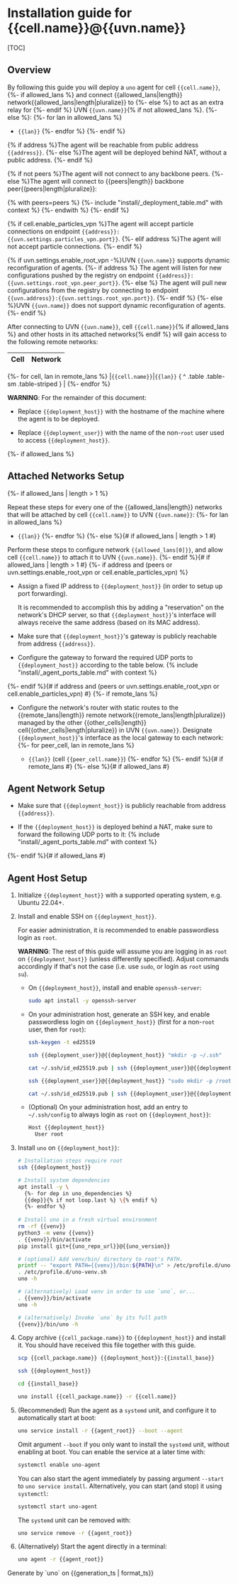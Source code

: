 # Installation guide for {{cell.name}}@{{uvn.name}}

<div class="p-3 pb-1" markdown="1">

[TOC]

</div>

## Overview

By following this guide you will deploy a `uno` agent for cell `{{cell.name}}`, 
{%- if allowed_lans %} and connect {{allowed_lans|length}} network{{allowed_lans|length|pluralize}} to
{%- else %} to act as an extra relay for
{%- endif %} UVN `{{uvn.name}}`{% if not allowed_lans %}.
{%- else %}:
{%- for lan in allowed_lans %}

- `{{lan}}`
{%- endfor %}
{%- endif %}

{% if address %}The agent will be reachable from public address `{{address}}`.
{%- else %}The agent will be deployed behind NAT, without a public address.
{%- endif %}

{% if not peers %}The agent will not connect to any backbone peers.
{%- else %}The agent will connect to {{peers|length}} backbone peer{{peers|length|pluralize}}:

{% with peers=peers %}
{%- include "install/_deployment_table.md" with context %}
{%- endwith %}
{%- endif %}

{% if cell.enable_particles_vpn %}The agent will accept particle connections on endpoint `{{address}}:{{uvn.settings.particles_vpn.port}}`.
{%- elif address %}The agent will not accept particle connections.
{%- endif %}

{% if uvn.settings.enable_root_vpn -%}UVN `{{uvn.name}}` supports dynamic reconfiguration of agents.
{%- if address %} The agent will listen for new configurations pushed by the registry on endpoint `{{address}}:{{uvn.settings.root_vpn.peer_port}}`.
{%- else %} The agent will pull new configurations from the registry by connecting to endpoint `{{uvn.address}}:{{uvn.settings.root_vpn.port}}`.
{%- endif %}
{%- else %}UVN `{{uvn.name}}` does not support dynamic reconfiguration of agents.
{%- endif %}

After connecting to UVN `{{uvn.name}}`, cell `{{cell.name}}`{% if allowed_lans %} and other hosts in its attached networks{% endif %} will
gain access to the following remote networks:

| Cell | Network |
|------|---------|
{%- for cell, lan in remote_lans %}
|`{{cell.name}}`|`{{lan}}` { ^ .table .table-sm .table-striped } |
{%- endfor %}

<div class="alert alert-warning" markdown="1">

**WARNING**: For the remainder of this document:

- Replace `{{deployment_host}}` with the hostname of the machine where the agent is to be deployed.

- Replace `{{deployment_user}}` with the name of the non-`root` user used to access `{{deployment_host}}`.

</div>
{%- if allowed_lans %}

## Attached Networks Setup

{%- if allowed_lans | length > 1 %}

Repeat these steps for every one of the {{allowed_lans|length}} networks that will be attached by cell `{{cell.name}}` to UVN `{{uvn.name}}`:
{%- for lan in allowed_lans %}

- `{{lan}}`
{%- endfor %}
{%- else %}{# if allowed_lans | length > 1 #}

Perform these steps to configure network `{{allowed_lans[0]}}`, and allow cell `{{cell.name}}` to attach it to UVN `{{uvn.name}}`.
{%- endif %}{# if allowed_lans | length > 1 #}
{%- if address and (peers or uvn.settings.enable_root_vpn or cell.enable_particles_vpn) %}

- Assign a fixed IP address to `{{deployment_host}}` (in order to setup up port forwarding).

    It is recommended to accomplish this by adding a "reservation" on the network's DHCP server,
    so that `{{deployment_host}}`'s interface will always receive the same address (based on its MAC address).

- Make sure that `{{deployment_host}}`'s gateway is publicly reachable from address `{{address}}`.

- Configure the gateway to forward the required UDP ports to `{{deployment_host}}` according to the table below.
    {% include "install/_agent_ports_table.md" with context %}

{%- endif %}{# if address and (peers or uvn.settings.enable_root_vpn or cell.enable_particles_vpn) #}
{%- if remote_lans %}

- Configure the network's router with static routes to the {{remote_lans|length}} remote network{{remote_lans|length|pluralize}}
  managed by the other {{other_cells|length}} cell{{other_cells|length|pluralize}} in UVN `{{uvn.name}}`. Designate `{{deployment_host}}`'s interface as the local gateway to each network:
  {%- for peer_cell, lan in remote_lans %}

    - `{{lan}}` (cell `{{peer_cell.name}}`)
  {%- endfor %}
{%- endif %}{# if remote_lans #}
{%- else %}{# if allowed_lans #}

## Agent Network Setup

- Make sure that `{{deployment_host}}` is publicly reachable from address `{{address}}`.

- If the `{{deployment_host}}` is deployed behind a NAT, make sure to forward the following UDP ports to it:
    {% include "install/_agent_ports_table.md" with context %}

{%- endif %}{# if allowed_lans #}

## Agent Host Setup

1. Initialize `{{deployment_host}}` with a supported operating system, e.g. Ubuntu 22.04+.

2. Install and enable SSH on `{{deployment_host}}`.

    For easier administration, it is recommended to enable passwordless login as `root`.

    <div class="alert alert-warning" markdown="1">

    **WARNING**: The rest of this guide will assume you are logging in as `root` on `{{deployment_host}}`
    (unless differently specified). Adjust commands accordingly if that's not the case
    (i.e. use `sudo`, or login as `root` using `su`).

    </div>

    - On `{{deployment_host}}`, install and enable `openssh-server`:

        ```{.sh .p-2 .pb-0}
        sudo apt install -y openssh-server  
        ```

    - On your administration host, generate an SSH key, and enable passwordless login on `{{deployment_host}}`
      (first for a non-`root` user, then for `root`):

        ```{.sh .p-2 .pb-0}
        ssh-keygen -t ed25519

        ssh {{deployment_user}}@{{deployment_host}} "mkdir -p ~/.ssh"

        cat ~/.ssh/id_ed25519.pub | ssh {{deployment_user}}@{{deployment_host}} "cat - >> .ssh/authorized_keys"

        ssh {{deployment_user}}@{{deployment_host}} "sudo mkdir -p /root/.ssh"

        cat ~/.ssh/id_ed25519.pub | ssh {{deployment_user}}@{{deployment_host}} "cat - | sudo tee -a /root/.ssh/authorized_keys"
        ```

    - (Optional) On your administration host, add an entry to `~/.ssh/config` to always login as `root` on `{{deployment_host}}`:

        ```{.sh .p-2 .pb-0}
        Host {{deployment_host}}
          User root
        ```

3. Install `uno` on `{{deployment_host}}`:

    ```{.sh .p-2 .pb-0}
    # Installation steps require root
    ssh {{deployment_host}}

    # Install system dependencies
    apt install -y \
      {%- for dep in uno_dependencies %}
      {{dep}}{% if not loop.last %} \{% endif %}
      {%- endfor %}
  
    # Install uno in a fresh virtual environment
    rm -rf {{venv}}
    python3 -m venv {{venv}}
    . {{venv}}/bin/activate
    pip install git+{{uno_repo_url}}@{{uno_version}}

    # (optional) Add venv/bin/ directory to root's PATH.
    printf -- "export PATH={{venv}}/bin:${PATH}\n" > /etc/profile.d/uno-venv.sh
    . /etc/profile.d/uno-venv.sh
    uno -h

    # (alternatively) Load venv in order to use `uno`, or...
    . {{venv}}/bin/activate
    uno -h

    # (alternatively) Invoke `uno` by its full path
    {{venv}}/bin/uno -h
    ```

4. Copy archive `{{cell_package.name}}` to `{{deployment_host}}` and install it.
   You should have received this file together with this guide.

    ```{.sh .p-2 .pb-0}
    scp {{cell_package.name}} {{deployment_host}}:{{install_base}}

    ssh {{deployment_host}}
   
    cd {{install_base}}

    uno install {{cell_package.name}} -r {{cell.name}}
    ```

5. (Recommended) Run the agent as a `systemd` unit, and configure it to automatically
   start at boot:

    ```{.sh .p-2 .pb-0}
    uno service install -r {{agent_root}} --boot --agent
    ```

    Omit argument `--boot` if you only want to install the `systemd` unit, without
    enabling at boot. You can enable the service at a later time with:

    ```{.sh .p-2 .pb-0}
    systemctl enable uno-agent
    ```

    You can also start the agent immediately by passing argument `--start` to `uno service install`.
    Alternatively, you can start (and stop) it using `systemctl`:

    ```{.sh .p-2 .pb-0}
    systemctl start uno-agent
    ```

    The `systemd` unit can be removed with:

    ```{.sh .p-2 .pb-0}
    uno service remove -r {{agent_root}}
    ```

6. (Alternatively) Start the agent directly in a terminal:

    ```sh
    uno agent -r {{agent_root}}
    ```

<div class="alert alert-primary text-center mt-5 pb-0" markdown="1">
Generate by `uno` on {{generation_ts | format_ts}}
</div>